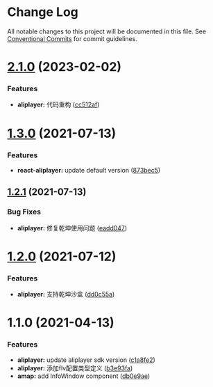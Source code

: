 # Change Log

All notable changes to this project will be documented in this file.
See [Conventional Commits](https://conventionalcommits.org) for commit guidelines.

# [2.1.0](https://github.com/pansyjs/react-components/compare/@pansy/react-aliplayer@1.3.0...@pansy/react-aliplayer@2.1.0) (2023-02-02)


### Features

* **aliplayer:** 代码重构 ([cc512af](https://github.com/pansyjs/react-components/commit/cc512af63644dc1baf1622dd6ad9766465ca5eb9))





# [1.3.0](https://github.com/pansyjs/react-components/compare/@pansy/react-aliplayer@1.2.1...@pansy/react-aliplayer@1.3.0) (2021-07-13)


### Features

* **react-aliplayer:** update default version ([873bec5](https://github.com/pansyjs/react-components/commit/873bec5c19bc60032f248c3c9377625e11bedc8a))





## [1.2.1](https://github.com/pansyjs/react-components/compare/@pansy/react-aliplayer@1.2.0...@pansy/react-aliplayer@1.2.1) (2021-07-13)


### Bug Fixes

* **aliplayer:** 修复乾坤使用问题 ([eadd047](https://github.com/pansyjs/react-components/commit/eadd047ff98e7cdd67d4089ce85e26a25cd71325))





# [1.2.0](https://github.com/pansyjs/react-components/compare/@pansy/react-aliplayer@1.1.0...@pansy/react-aliplayer@1.2.0) (2021-07-12)


### Features

* **aliplayer:** 支持乾坤沙盒 ([dd0c55a](https://github.com/pansyjs/react-components/commit/dd0c55afe7c5662dfc36d203adf667647ab98c4c))





# 1.1.0 (2021-04-13)


### Features

* **aliplayer:** update aliplayer sdk version ([c1a8fe2](https://github.com/pansyjs/react-components/commit/c1a8fe2adae92f146df7151abab0a84d7b64b3b1))
* **aliplayer:** 添加flv配置类型定义 ([b3e93fa](https://github.com/pansyjs/react-components/commit/b3e93fa12c0d450f503786baca4d414233939f9f))
* **amap:** add InfoWindow component ([db0e9ae](https://github.com/pansyjs/react-components/commit/db0e9ae551b7d08b21b312f2534c2fa3a232b2f5))

